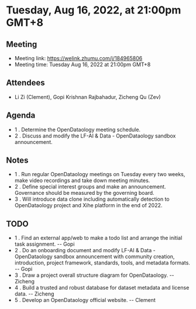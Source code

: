 # Tuesday, Aug 16, 2022, at 21:00pm GMT+8

## Meeting

* Meeting link: https://welink.zhumu.com/j/184965806
* Meeting time: Tuesday Aug 16, 2022 at 21:00pm GMT+8

## Attendees

* Li Zi (Clement), Gopi Krishnan Rajbahadur, Zicheng Qu (Zev)

## Agenda

* 1 . Determine the OpenDataology meeting schedule.
* 2 . Discuss and modify the LF-AI & Data - OpenDataology sandbox announcement.

## Notes

* 1 . Run regular OpenDataology meetings on Tuesday every two weeks, make video recordings and take down meeting minutes.
* 2 . Define special interest groups and make an announcement. Governance should be measured by the governing board.
* 3 . Will introduce data clone including automatically detection to OpenDataology project and Xihe platform in the end of 2022.

## TODO

* 1 . Find an external app/web to make a todo list and arrange the initial task assignment. -- Gopi
* 2 . Do an onboarding document  and modify LF-AI & Data - OpenDataology sandbox announcement with community creation, introduction, project framework, standards, tools, and metadata formats.  -- Gopi
* 3 . Draw a project overall structure diagram for OpenDataology. -- Zicheng
* 4 . Build a trusted and robust database for dataset metadata and license data. -- Zicheng
* 5 . Develop an OpenDataology official website. -- Clement



